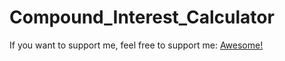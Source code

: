 # Compound_Interest_Calculator
If you want to support me, feel free to support me: [Awesome!](https://www.patreon.com/IvanTang26)
